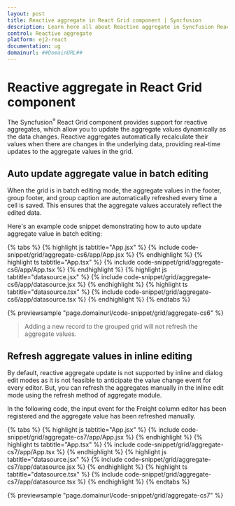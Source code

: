 ```yaml
---
layout: post
title: Reactive aggregate in React Grid component | Syncfusion
description: Learn here all about Reactive aggregate in Syncfusion React Grid component of Syncfusion Essential JS 2 and more.
control: Reactive aggregate 
platform: ej2-react
documentation: ug
domainurl: ##DomainURL##
---
```


# Reactive aggregate in React Grid component

The Syncfusion<sup style="font-size:70%">&reg;</sup> React Grid component provides support for reactive aggregates, which allow you to update the aggregate values dynamically as the data changes. Reactive aggregates automatically recalculate their values when there are changes in the underlying data, providing real-time updates to the aggregate values in the grid.

## Auto update aggregate value in batch editing

When the grid is in batch editing mode, the aggregate values in the footer, group footer, and group caption are automatically refreshed every time a cell is saved. This ensures that the aggregate values accurately reflect the edited data.

Here's an example code snippet demonstrating how to auto update aggregate value in batch editing:

{% tabs %}
{% highlight js tabtitle="App.jsx" %}
{% include code-snippet/grid/aggregate-cs6/app/App.jsx %}
{% endhighlight %}
{% highlight ts tabtitle="App.tsx" %}
{% include code-snippet/grid/aggregate-cs6/app/App.tsx %}
{% endhighlight %}
{% highlight js tabtitle="datasource.jsx" %}
{% include code-snippet/grid/aggregate-cs6/app/datasource.jsx %}
{% endhighlight %}
{% highlight ts tabtitle="datasource.tsx" %}
{% include code-snippet/grid/aggregate-cs6/app/datasource.tsx %}
{% endhighlight %}
{% endtabs %}

 {% previewsample "page.domainurl/code-snippet/grid/aggregate-cs6" %}

> Adding a new record to the grouped grid will not refresh the aggregate values.

## Refresh aggregate values in inline editing

By default, reactive aggregate update is not supported by inline and dialog edit modes as it is not feasible to anticipate the value change event for every editor. But, you can refresh the aggregates manually in the inline edit mode using the refresh method of aggregate module.

In the following code, the input event for the Freight column editor has been registered and the aggregate value has been refreshed manually.

{% tabs %}
{% highlight js tabtitle="App.jsx" %}
{% include code-snippet/grid/aggregate-cs7/app/App.jsx %}
{% endhighlight %}
{% highlight ts tabtitle="App.tsx" %}
{% include code-snippet/grid/aggregate-cs7/app/App.tsx %}
{% endhighlight %}
{% highlight js tabtitle="datasource.jsx" %}
{% include code-snippet/grid/aggregate-cs7/app/datasource.jsx %}
{% endhighlight %}
{% highlight ts tabtitle="datasource.tsx" %}
{% include code-snippet/grid/aggregate-cs7/app/datasource.tsx %}
{% endhighlight %}
{% endtabs %}

 {% previewsample "page.domainurl/code-snippet/grid/aggregate-cs7" %}